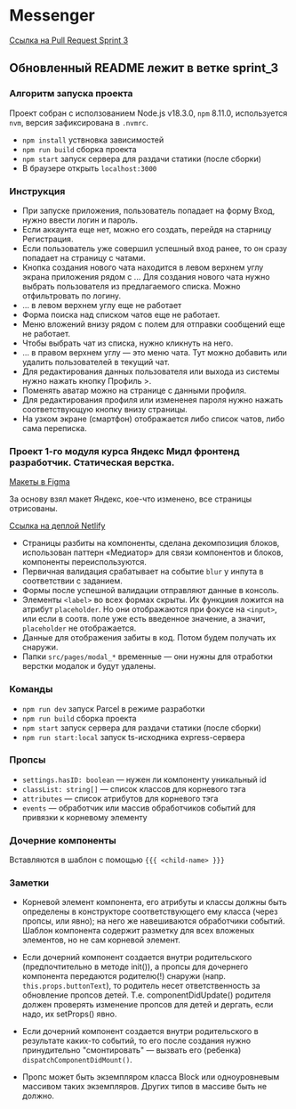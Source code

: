 # Messenger

[Ссылка на Pull Request Sprint 3](https://github.com/el-mariachi/middle.messenger.praktikum.yandex/pull/3#issue-1464793428)

## Обновленный README лежит в ветке sprint_3

### Алгоритм запуска проекта

Проект собран с исползованием Node.js v18.3.0, `npm` 8.11.0, используется `nvm`, версия зафиксирована в `.nvmrc`.

- `npm install` уствновка зависимостей
- `npm run build` сборка проекта
- `npm start` запуск сервера для раздачи статики (после сборки)
- В браузере открыть `localhost:3000`

### Инструкция

- При запуске приложения, пользователь попадает на форму Вход, нужно ввести логин и пароль.
- Если аккаунта еще нет, можно его создать, перейдя на старницу Регистрация.
- Если пользователь уже совершил успешный вход ранее, то он сразу попадает на страницу с чатами.
- Кнопка создания нового чата находится в левом верхнем углу экрана приложения рядом с ... Для создания нового чата нужно выбрать пользователя из предлагаемого списка. Можно отфильтровать по логину.
- ... в левом верхнем углу еще не работает
- Форма поиска над списком чатов еще не работает.
- Меню вложений внизу рядом с полем для отправки сообщений еще не работает.
- Чтобы выбрать чат из списка, нужно кликнуть на него.
- ... в правом верхнем углу — это меню чата. Тут можно добавить или удалить пользователей в текущий чат.
- Для редактирования данных пользователя или выхода из системы нужно нажать кнопку Профиль >.
- Поменять аватар можно на странице с данными профиля.
- Для редактирования профиля или измененея пароля нужно нажать соответствующую кнопку внизу страницы.
- На узком экране (смартфон) отображается либо список чатов, либо сама переписка.

### Проект 1-го модуля курса Яндекс Мидл фронтенд разработчик. Статическая верстка.

[Макеты в Figma](https://www.figma.com/file/H1M5wxaCathUPea8BhefaD/Messenger-proto?node-id=0%3A1)

За основу взял макет Яндекс, кое-что изменено, все страницы отрисованы.

[Ссылка на деплой Netlify](https://luminous-douhua-0dab3c.netlify.app/)

- Страницы разбиты на компоненты, сделана декомпозиция блоков, использован паттерн «Медиатор» для связи компонентов и блоков, компоненты переиспользуются.
- Первичная валидация срабатывает на событие `blur` у инпута в соответствии с заданием.
- Формы после успешной валидации отправляют данные в консоль.
- Элементы `<label>` во всех формах скрыты. Их функциия ложится на атрибут `placeholder`. Но они отображаются при фокусе на `<input>`, или если в соотв. поле уже есть введенное значение, а значит, `placeholder` не отображается.
- Данные для отображения забиты в код. Потом будем получать их снаружи.
- Папки `src/pages/modal_*` временные — они нужны для отработки верстки модалок и будут удалены.

### Команды

- `npm run dev` запуск Parcel в режиме разработки
- `npm run build` сборка проекта
- `npm start` запуск сервера для раздачи статики (после сборки)
- `npm run start:local` запуск ts-исходника express-сервера

### Пропсы

- `settings.hasID: boolean` — нужен ли компоненту уникальный id
- `classList: string[]` — список классов для корневого тэга
- `attributes` — список атрибутов для корневого тэга
- `events` — обработчик или массив обработчиков событий для привязки к корневому элементу

### Дочерние компоненты

Вставляются в шаблон с помощью `{{{ <child-name> }}}`

### Заметки

- Корневой элемент компонента, его атрибуты и классы должны быть определены в конструкторе соответствующего ему класса (через пропсы, или явно); на него же навешиваются обработчики событий. Шаблон компонента содержит разметку для всех вложеных элементов, но не сам корневой элемент.

- Если дочерний компонент создается внутри родительского (предпочтительно в методе init()), а пропсы для дочернего компонента передаются родителю(!) снаружи (напр. `this.props.buttonText`), то родитель несет ответственность за обновление пропсов детей. Т.е. componentDidUpdate() родителя должен проверять изменение пропсов для детей и дергать, если надо, их setProps() явно.

- Если дочерний компонент создается внутри родительского в результате каких-то событий, то его после создания нужно принудительно "смонтировать" — вызвать его (ребенка) `dispatchComponentDidMount()`.

- Пропс может быть экземпляром класса Block или одноуровневым массивом таких экземпляров. Других типов в массиве быть не должно.
